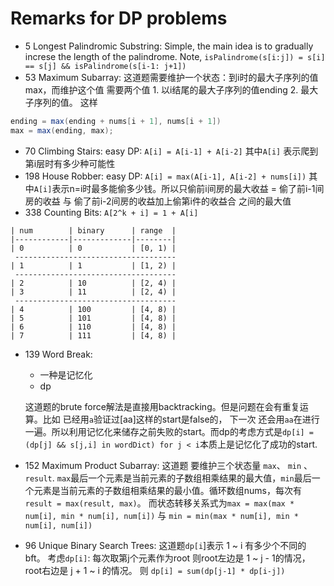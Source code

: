 # Remarks for DP problems

* 5 Longest Palindromic Substring: Simple, the main idea is to gradually increse the length of the palindrome. Note, `isPalindrome(s[i:j]) = s[i] == s[j] && isPalindrome(s[i-1: j+1])`
* 53 Maximum Subarray: 这道题需要维护一个状态：到i时的最大子序列的值max，而维护这个值 需要两个值 1. 以i结尾的最大子序列的值ending 2. 最大子序列的值。 这样 
```java
ending = max(ending + nums[i + 1], nums[i + 1])
max = max(ending, max);
```
* 70 Climbing Stairs: easy DP: `A[i] = A[i-1] + A[i-2]` 其中`A[i]` 表示爬到第i层时有多少种可能性
* 198 House Robber: easy DP: `A[i] = max(A[i-1], A[i-2] + nums[i])` 其中`A[i]`表示n=i时最多能偷多少钱。所以只偷前i间房的最大收益 = 偷了前i-1间房的收益 与 偷了前i-2间房的收益加上偷第i件的收益合 之间的最大值
* 338 Counting Bits:  `A[2^k + i] = 1 + A[i]`
```
| num        | binary      | range  |
|------------|-------------|--------|
| 0          | 0           | [0, 1) |
 ------------------------------------
| 1          | 1           | [1, 2) |
 ------------------------------------
| 2          | 10          | [2, 4) |
| 3          | 11          | [2, 4) |
 ------------------------------------
| 4          | 100         | [4, 8) |
| 5          | 101         | [4, 8) |
| 6          | 110         | [4, 8) |
| 7          | 111         | [4, 8) |
```
* 139 Word Break: 
    * 一种是记忆化
    *  dp
  
  这道题的brute force解法是直接用backtracking。但是问题在会有重复运算。比如 已经用`a`验证过[aa]这样的start是false的， 下一次 还会用`aa`在进行一遍。所以利用记忆化来储存之前失败的start。而dp的考虑方式是`dp[i] = (dp[j] && s[j,i] in wordDict) for j < i`本质上是记忆化了成功的start.
* 152 Maximum Product Subarray: 这道题 要维护三个状态量 `max`、 `min` 、 `result`. `max`最后一个元素是当前元素的子数组相乘结果的最大值，`min`最后一个元素是当前元素的子数组相乘结果的最小值。循环数组nums，每次有`result = max(result, max)`。 而状态转移关系式为`max = max(max * num[i], min * num[i], num[i])` 与 `min = min(max * num[i], min * num[i], num[i])`
* 96 Unique Binary Search Trees: 这道题`dp[i`]表示 1 ~ i 有多少个不同的bft。 考虑`dp[i]`: 每次取第j个元素作为root 则root左边是 1 ~ j - 1的情况，root右边是 j + 1 ~ i 的情况。 则 `dp[i] = sum(dp[j-1] * dp[i-j])`





